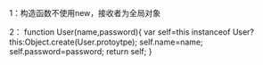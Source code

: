 1：构造函数不使用new，接收者为全局对象

2：
function User(name,password){
    var self=this instanceof User?this:Object.create(User.protoytpe);
    self.name=name;
    self.password=password;
    return self;
}